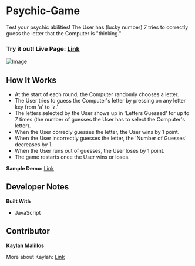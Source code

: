 # Psychic-Game

Test your psychic abilities! The User has (lucky number) 7 tries to correctly guess the letter that the Computer is "thinking."

### Try it out! Live Page: [Link](https://kmalillos.github.io/Psychic-Game/)

![Image]()

## How It Works

* At the start of each round, the Computer randomly chooses a letter. 
* The User tries to guess the Computer's letter by pressing on any letter key from 'a' to 'z.'
* The letters selected by the User shows up in 'Letters Guessed' for up to 7 times (the number of guesses the User has to select the Computer's letter).
* When the User correcly guesses the letter, the User wins by 1 point.
* When the User incorrectly guesses the letter, the 'Number of Guesses' decreases by 1. 
* When the User runs out of guesses, the User loses by 1 point.
* The game restarts once the User wins or loses.

**Sample Demo:** [Link](https://www.youtube.com/watch?v=qTc45Lox97g&feature=youtu.be)

## Developer Notes

**Built With**

* JavaScript




## Contributor

**Kaylah Malillos**

More about Kaylah: [Link](https://kmalillos.github.io/)

